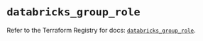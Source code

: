 # `databricks_group_role`

Refer to the Terraform Registry for docs: [`databricks_group_role`](https://registry.terraform.io/providers/databricks/databricks/1.68.0/docs/resources/group_role).

